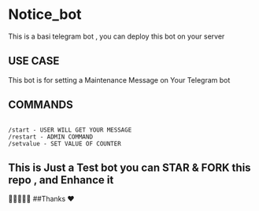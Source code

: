 # Notice_bot
This is a basi telegram bot , you can deploy this bot on your server
## USE CASE
This bot is for setting a Maintenance Message on Your Telegram bot 

## COMMANDS
```code

/start - USER WILL GET YOUR MESSAGE
/restart - ADMIN COMMAND
/setvalue - SET VALUE OF COUNTER

```

## This is Just a Test bot you can STAR & FORK this repo , and Enhance it 


🌟🌟🌟🌟🌟
##Thanks ❤️
